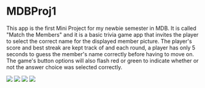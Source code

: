 # MDBProj1

This app is the first Mini Project for my newbie semester in MDB. It is called "Match the Members" and it is a basic trivia game app that
invites the player to select the correct name for the displayed member picture. The player's score and best streak are kept track of and 
each round, a player has only 5 seconds to guess the member's name correctly before having to move on. The game's button options
will also flash red or green to indicate whether or not the answer choice was selected correctly.


![](MDBTriviaApp/Simulator%20Screen%20Shot%20-%20iPhone%2011%20Pro%20-%202020-09-21%20at%2010.18.58.png)
![](MDBTriviaApp/Simulator%20Screen%20Shot%20-%20iPhone%2011%20Pro%20-%202020-09-21%20at%2010.19.04.png)
![](MDBTriviaApp/Simulator%20Screen%20Shot%20-%20iPhone%2011%20Pro%20-%202020-09-21%20at%2010.19.20.png)
![](MDBTriviaApp/Simulator%20Screen%20Shot%20-%20iPhone%2011%20Pro%20-%202020-09-21%20at%2010.19.25.png)
